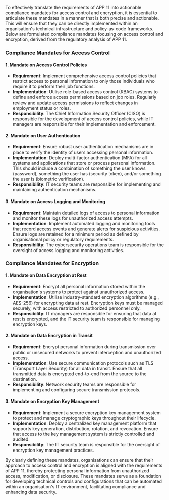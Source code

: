 To effectively translate the requirements of APP 11 into actionable compliance mandates for access control and encryption, it is essential to articulate these mandates in a manner that is both precise and actionable. This will ensure that they can be directly implemented within an organisation's technical infrastructure and policy-as-code frameworks. Below are formulated compliance mandates focusing on access control and encryption, derived from the regulatory analysis of APP 11.

### Compliance Mandates for Access Control

#### 1. **Mandate on Access Control Policies**
   - **Requirement**: Implement comprehensive access control policies that restrict access to personal information to only those individuals who require it to perform their job functions.
   - **Implementation**: Utilise role-based access control (RBAC) systems to define and enforce access permissions based on job roles. Regularly review and update access permissions to reflect changes in employment status or roles.
   - **Responsibility**: The Chief Information Security Officer (CISO) is responsible for the development of access control policies, while IT managers are responsible for their implementation and enforcement.

#### 2. **Mandate on User Authentication**
   - **Requirement**: Ensure robust user authentication mechanisms are in place to verify the identity of users accessing personal information.
   - **Implementation**: Deploy multi-factor authentication (MFA) for all systems and applications that store or process personal information. This should include a combination of something the user knows (password), something the user has (security token), and/or something the user is (biometric verification).
   - **Responsibility**: IT security teams are responsible for implementing and maintaining authentication mechanisms.

#### 3. **Mandate on Access Logging and Monitoring**
   - **Requirement**: Maintain detailed logs of access to personal information and monitor these logs for unauthorized access attempts.
   - **Implementation**: Implement automated logging and monitoring tools that record access events and generate alerts for suspicious activities. Ensure logs are retained for a minimum period as defined by organisational policy or regulatory requirements.
   - **Responsibility**: The cybersecurity operations team is responsible for the oversight of access logging and monitoring activities.

### Compliance Mandates for Encryption

#### 1. **Mandate on Data Encryption at Rest**
   - **Requirement**: Encrypt all personal information stored within the organisation's systems to protect against unauthorized access.
   - **Implementation**: Utilise industry-standard encryption algorithms (e.g., AES-256) for encrypting data at rest. Encryption keys must be managed securely, with access restricted to authorized personnel only.
   - **Responsibility**: IT managers are responsible for ensuring that data at rest is encrypted, and the IT security team is responsible for managing encryption keys.

#### 2. **Mandate on Data Encryption in Transit**
   - **Requirement**: Encrypt personal information during transmission over public or unsecured networks to prevent interception and unauthorized access.
   - **Implementation**: Use secure communication protocols such as TLS (Transport Layer Security) for all data in transit. Ensure that all transmitted data is encrypted end-to-end from the source to the destination.
   - **Responsibility**: Network security teams are responsible for implementing and configuring secure transmission protocols.

#### 3. **Mandate on Encryption Key Management**
   - **Requirement**: Implement a secure encryption key management system to protect and manage cryptographic keys throughout their lifecycle.
   - **Implementation**: Deploy a centralized key management platform that supports key generation, distribution, rotation, and revocation. Ensure that access to the key management system is strictly controlled and audited.
   - **Responsibility**: The IT security team is responsible for the oversight of encryption key management practices.

By clearly defining these mandates, organisations can ensure that their approach to access control and encryption is aligned with the requirements of APP 11, thereby protecting personal information from unauthorized access, modification, or disclosure. These mandates serve as a foundation for developing technical controls and configurations that can be automated within an organisation's IT environment, facilitating compliance and enhancing data security.